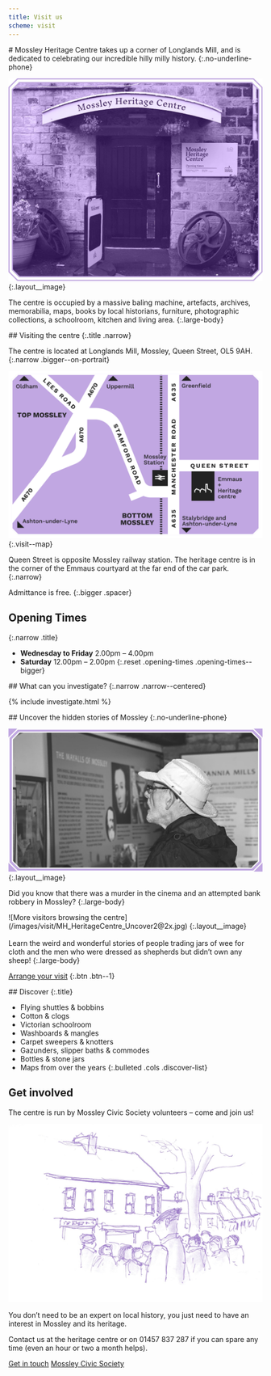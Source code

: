 ```yaml
---
title: Visit us
scheme: visit
---
```


<section class="section">
<div class="layout--image-right" markdown="1">
# Mossley Heritage Centre takes up a corner of Longlands Mill, and is dedicated to celebrating our incredible hilly milly history.
{:.no-underline-phone}

![A photo of the centre](/images/visit/MH_HeritageCentre_Exterior@2x.jpg)
{:.layout__image}

The centre is occupied by a massive baling machine, artefacts, archives, memorabilia, maps, books by local historians, furniture, photographic collections, a schoolroom, kitchen and living area.
{:.large-body}
</div>
</section>

<div class="filled">
<section class="section">
<div class="relative visit--visiting-the-centre" markdown="1">
## Visiting the centre
{:.title .narrow}

The centre is located at Longlands Mill, Mossley, Queen Street, OL5 9AH.
{:.narrow .bigger--on-portrait}

![Map showing how to get to the centre](/images/visit/MH_HeritageCentre_Map@2x.png)
{:.visit--map}

Queen Street is opposite Mossley railway station. The heritage centre is in the corner of the Emmaus courtyard at the far end of the car park.
{:.narrow}

Admittance is free.
{:.bigger .spacer}

## Opening Times
{:.narrow .title}

- **Wednesday to Friday** 2.00pm – 4.00pm
- **Saturday** 12.00pm – 2.00pm
{:.reset .opening-times .opening-times--bigger}
</div>
</section>
</div>

<section class="section section--centred" markdown="1">
## What can you investigate?
{:.narrow .narrow--centered}

{% include investigate.html %}
</section>

<div class="filled">
<section class="section">
<div class="layout--image-right" markdown="1">
## Uncover the hidden stories of Mossley
{:.no-underline-phone}

![A visitor browsing the centre](/images/visit/MH_HeritageCentre_Uncover1@2x.jpg)
{:.layout__image}

Did you know that there was a murder in the cinema and an attempted bank robbery in Mossley?
{:.large-body}
</div>
</section>
</div>

<section class="section">
<div class="layout--image-left" markdown="1">
![More visitors browsing the centre](/images/visit/MH_HeritageCentre_Uncover2@2x.jpg)
{:.layout__image}
<br><br>
Learn the weird and wonderful stories of people trading jars of wee for cloth and the men who were dressed as shepherds but didn’t own any sheep!
{:.large-body}

[Arrange your visit](#visiting-the-centre)
{:.btn .btn--1}

</div>
</section>

<div class="filled">
<section class="section">
<div class="lozenge" markdown="1">
## Discover
{:.title}

- Flying shuttles & bobbins
- Cotton & clogs
- Victorian schoolroom
- Washboards & mangles
- Carpet sweepers & knotters
- Gazunders, slipper baths & commodes
- Bottles & stone jars
- Maps from over the years
{:.bulleted .cols .discover-list}
</div>
</section>
</div>

<section class="section">
  <div class="layout layout--main visit--get-involved">
    <h2 class="layout__title">Get involved</h2>
    <div class="layout__text-top">
      <p class="bigger">The centre is run by Mossley Civic Society volunteers – come and join us!</p>
    </div>
    <div class="layout__image">
      <img src="/images/visit/MH_HeritageCentre_Getinvolved@2x.jpg" alt="Illustration of Mossley">
    </div>
    <div class="layout__text-bottom">
      <p>You don’t need to be an expert on local history, you just need to have an interest in Mossley and its heritage.</p>
      <p>Contact us at the heritage centre or on 01457 837 287 if you can spare any time (even an hour or two a month helps).</p>
      <p>
        <a href="/contact" class="btn btn--1">Get in touch</a>
        <a href="/civic-society" class="btn btn--2">Mossley Civic Society</a>
      </p>
    </div>
  </div>
</section>
